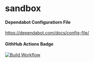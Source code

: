 # sandbox

#### Dependabot Configuratiorn File
https://dependabot.com/docs/config-file/

#### GithHub Actions Badge
[![Build Workflow](https://github.com/qoomon/sandbox/workflows/Build/badge.svg)](https://github.com/qoomon/sandbox/actions)
